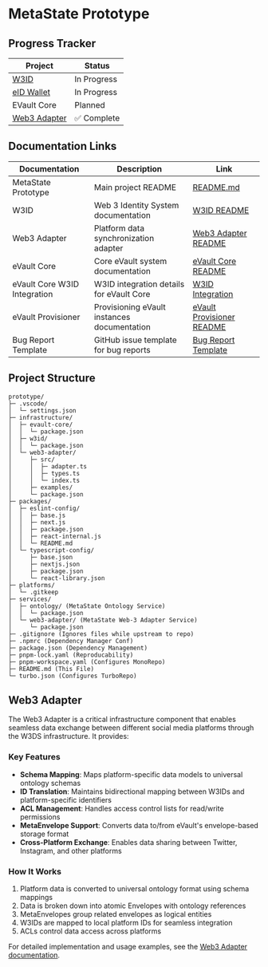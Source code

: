 <!-- # Turborepo starter

This Turborepo starter is maintained by the Turborepo core team.

## Using this example

Run the following command:

```sh
npx create-turbo@latest
```

## What's inside?

This Turborepo includes the following packages/apps:

### Apps and Packages

- `docs`: a [Next.js](https://nextjs.org/) app
- `web`: another [Next.js](https://nextjs.org/) app
- `@repo/ui`: a stub React component library shared by both `web` and `docs` applications
- `@repo/eslint-config`: `eslint` configurations (includes `eslint-config-next` and `eslint-config-prettier`)
- `@repo/typescript-config`: `tsconfig.json`s used throughout the monorepo

Each package/app is 100% [TypeScript](https://www.typescriptlang.org/).

### Utilities

This Turborepo has some additional tools already setup for you:

- [TypeScript](https://www.typescriptlang.org/) for static type checking
- [ESLint](https://eslint.org/) for code linting
- [Prettier](https://prettier.io) for code formatting

### Build

To build all apps and packages, run the following command:

```
cd my-turborepo
pnpm build
```

### Develop

To develop all apps and packages, run the following command:

```
cd my-turborepo
pnpm dev
```

### Remote Caching

> [!TIP]
> Vercel Remote Cache is free for all plans. Get started today at [vercel.com](https://vercel.com/signup?/signup?utm_source=remote-cache-sdk&utm_campaign=free_remote_cache).

Turborepo can use a technique known as [Remote Caching](https://turbo.build/repo/docs/core-concepts/remote-caching) to share cache artifacts across machines, enabling you to share build caches with your team and CI/CD pipelines.

By default, Turborepo will cache locally. To enable Remote Caching you will need an account with Vercel. If you don't have an account you can [create one](https://vercel.com/signup?utm_source=turborepo-examples), then enter the following commands:

```
cd my-turborepo
npx turbo login
```

This will authenticate the Turborepo CLI with your [Vercel account](https://vercel.com/docs/concepts/personal-accounts/overview).

Next, you can link your Turborepo to your Remote Cache by running the following command from the root of your Turborepo:

```
npx turbo link
```

## Useful Links

Learn more about the power of Turborepo:

- [Tasks](https://turbo.build/repo/docs/core-concepts/monorepos/running-tasks)
- [Caching](https://turbo.build/repo/docs/core-concepts/caching)
- [Remote Caching](https://turbo.build/repo/docs/core-concepts/remote-caching)
- [Filtering](https://turbo.build/repo/docs/core-concepts/monorepos/filtering)
- [Configuration Options](https://turbo.build/repo/docs/reference/configuration)
- [CLI Usage](https://turbo.build/repo/docs/reference/command-line-reference) -->

# MetaState Prototype

## Progress Tracker

| Project                                    | Status      |
| ------------------------------------------ | ----------- |
| [W3ID](./infrastructure/w3id/)             | In Progress |
| [eID Wallet](./infrastructure/eid-wallet/) | In Progress |
| EVault Core                                | Planned     |
| [Web3 Adapter](./infrastructure/web3-adapter/) | ✅ Complete |

## Documentation Links

| Documentation                | Description                                 | Link                                                                       |
| ---------------------------- | ------------------------------------------- | -------------------------------------------------------------------------- |
| MetaState Prototype          | Main project README                         | [README.md](./README.md)                                                   |
| W3ID                         | Web 3 Identity System documentation         | [W3ID README](./infrastructure/w3id/README.md)                             |
| Web3 Adapter                 | Platform data synchronization adapter       | [Web3 Adapter README](./infrastructure/web3-adapter/README.md)             |
| eVault Core                  | Core eVault system documentation            | [eVault Core README](./infrastructure/evault-core/README.md)               |
| eVault Core W3ID Integration | W3ID integration details for eVault Core    | [W3ID Integration](./infrastructure/evault-core/docs/w3id-integration.md)  |
| eVault Provisioner           | Provisioning eVault instances documentation | [eVault Provisioner README](./infrastructure/evault-provisioner/README.md) |
| Bug Report Template          | GitHub issue template for bug reports       | [Bug Report Template](./.github/ISSUE_TEMPLATE/bug-report.md)              |

## Project Structure

```
prototype/
├─ .vscode/
│  └─ settings.json
├─ infrastructure/
│  ├─ evault-core/
│  │  └─ package.json
│  ├─ w3id/
│  │  └─ package.json
│  └─ web3-adapter/
│     ├─ src/
│     │  ├─ adapter.ts
│     │  ├─ types.ts
│     │  └─ index.ts
│     ├─ examples/
│     └─ package.json
├─ packages/
│  ├─ eslint-config/
│  │  ├─ base.js
│  │  ├─ next.js
│  │  ├─ package.json
│  │  ├─ react-internal.js
│  │  └─ README.md
│  └─ typescript-config/
│     ├─ base.json
│     ├─ nextjs.json
│     ├─ package.json
│     └─ react-library.json
├─ platforms/
│  └─ .gitkeep
├─ services/
│  ├─ ontology/ (MetaState Ontology Service)
│  │  └─ package.json
│  └─ web3-adapter/ (MetaState Web-3 Adapter Service)
│     └─ package.json
├─ .gitignore (Ignores files while upstream to repo)
├─ .npmrc (Dependency Manager Conf)
├─ package.json (Dependency Management)
├─ pnpm-lock.yaml (Reproducability)
├─ pnpm-workspace.yaml (Configures MonoRepo)
├─ README.md (This File)
└─ turbo.json (Configures TurboRepo)
```

## Web3 Adapter

The Web3 Adapter is a critical infrastructure component that enables seamless data exchange between different social media platforms through the W3DS infrastructure. It provides:

### Key Features
- **Schema Mapping**: Maps platform-specific data models to universal ontology schemas
- **ID Translation**: Maintains bidirectional mapping between W3IDs and platform-specific identifiers
- **ACL Management**: Handles access control lists for read/write permissions
- **MetaEnvelope Support**: Converts data to/from eVault's envelope-based storage format
- **Cross-Platform Exchange**: Enables data sharing between Twitter, Instagram, and other platforms

### How It Works
1. Platform data is converted to universal ontology format using schema mappings
2. Data is broken down into atomic Envelopes with ontology references
3. MetaEnvelopes group related envelopes as logical entities
4. W3IDs are mapped to local platform IDs for seamless integration
5. ACLs control data access across platforms

For detailed implementation and usage examples, see the [Web3 Adapter documentation](./infrastructure/web3-adapter/README.md).
